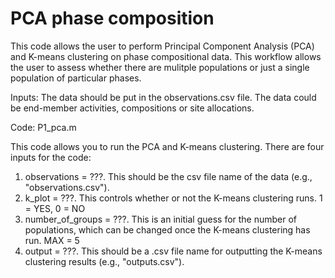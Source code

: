 # PCA phase composition
This code allows the user to perform Principal Component Analysis (PCA) and K-means clustering on phase compositional data. This workflow allows the user to assess whether there are mulitple populations or just a single population of particular phases.

Inputs:
The data should be put in the observations.csv file. The data could be end-member activities, compositions or site allocations. 

Code:
P1_pca.m

This code allows you to run the PCA and K-means clustering. There are four inputs for the code:

1) observations = ???. This should be the csv file name of the data (e.g., "observations.csv").
2) k_plot = ???. This controls whether or not the K-means clustering runs. 1 = YES, 0 = NO
3) number_of_groups = ???. This is an initial guess for the number of populations, which can be changed once the K-means clustering has run. MAX = 5
4) output = ???. This should be a .csv file name for outputting the K-means clustering results (e.g., "outputs.csv").